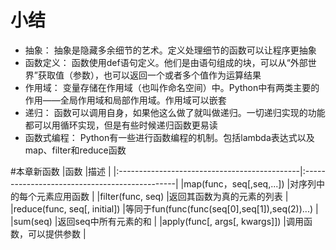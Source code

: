 # 小结
* 抽象：
抽象是隐藏多余细节的艺术。定义处理细节的函数可以让程序更抽象
* 函数定义：
函数使用def语句定义。他们是由语句组成的块，可以从“外部世界”获取值（参数），也可以返回一个或者多个值作为运算结果
* 作用域：
变量存储在作用域（也叫作命名空间）中。Python中有两类主要的作用——全局作用域和局部作用域。作用域可以嵌套
* 递归：
函数可以调用自身，如果他这么做了就叫做递归。一切递归实现的功能都可以用循环实现，但是有些时候递归函数更易读
* 函数式编程：
Python有一些进行函数编程的机制。包括lambda表达式以及map、filter和reduce函数

#本章新函数
|函数                                          |描述                                           |
|:---------------------------------------------|:----------------------------------------------|
|map(func，seq[,seq,...])                      |对序列中的每个元素应用函数                     |
|filter(func, seq)                             |返回其函数为真的元素的列表                     |
|reduce(func, seq[, initial])                  |等同于fun(func(func(seq[0],seq[1]),seq(2))...) |
|sum(seq)                                      |返回seq中所有元素的和                          |
|apply(func[, args[, kwargs]])                 |调用函数，可以提供参数                         |